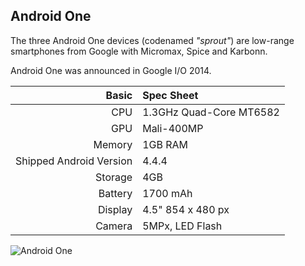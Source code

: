 ## Android One 
The three Android One devices (codenamed _"sprout"_) are low-range smartphones from Google with Micromax, Spice and Karbonn.

Android One was announced in Google I/O 2014.

Basic   | Spec Sheet
-------:|:-------------------------
CPU     | 1.3GHz Quad-Core MT6582
GPU     | Mali-400MP
Memory  | 1GB RAM
Shipped Android Version | 4.4.4
Storage | 4GB
Battery | 1700 mAh
Display | 4.5" 854 x 480 px
Camera  | 5MPx, LED Flash

![Android One](http://news.bbcimg.co.uk/media/images/77588000/jpg/_77588715_09e78d0d-b02b-418e-8bd0-a4176c985978.jpg "All three android one devices")

